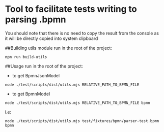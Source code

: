 # Tool to facilitate tests writing to parsing .bpmn
You should note that there is no need to copy the result from the console as it will be directly copied into system clipboard

##Building utils module
run in the root of the project:

```npm run build-utils```

##Usage
run in the root of the project:

- to get BpmnJsonModel

```node ./test/scripts/dist/utils.mjs RELATIVE_PATH_TO_BPMN_FILE```

- to get BpmnModel

```node ./test/scripts/dist/utils.mjs RELATIVE_PATH_TO_BPMN_FILE bpmn```

i.e:

```node ./test/scripts/dist/utils.mjs test/fixtures/bpmn/parser-test.bpmn bpmn```
